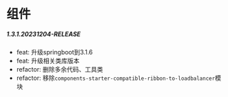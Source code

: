 # 组件

##### 1.3.1.20231204-RELEASE

* feat: 升级springboot到3.1.6
* feat: 升级相关类库版本
* refactor: 删除多余代码、工具类
* refactor: 移除`components-starter-compatible-ribbon-to-loadbalancer`模块
